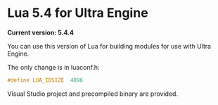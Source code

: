 # Lua 5.4 for Ultra Engine

**Current version: 5.4.4**

You can use this version of Lua for building modules for use with Ultra Engine.

The only change is in luaconf.h:
```c
#define LUA_IDSIZE	4096
```
Visual Studio project and precompiled binary are provided.
